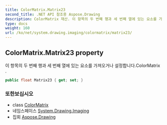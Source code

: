 ```yaml
---
title: ColorMatrix.Matrix23
second_title: .NET API 참조용 Aspose.Drawing
description: ColorMatrix 재산. 이 항목의 두 번째 행과 세 번째 열에 있는 요소를 가져오거나 설정합니다.ColorMatrix .
type: docs
weight: 160
url: /ko/net/system.drawing.imaging/colormatrix/matrix23/
---
```

## ColorMatrix.Matrix23 property

이 항목의 두 번째 행과 세 번째 열에 있는 요소를 가져오거나 설정합니다.ColorMatrix .

```csharp
public float Matrix23 { get; set; }
```

### 또한보십시오

* class [ColorMatrix](../)
* 네임스페이스 [System.Drawing.Imaging](../../colormatrix/)
* 집회 [Aspose.Drawing](../../../)


